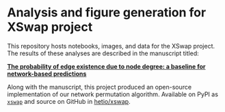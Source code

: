 # Analysis and figure generation for XSwap project

This repository hosts notebooks, images, and data for the XSwap project.
The results of these analyses are described in the manuscript titled:

[**The probability of edge existence due to node degree: a baseline for network-based predictions**](https://github.com/greenelab/xswap-manuscript/)<br>

Along with the manuscript, this project produced an open-source implementation of our network permutation algorithm.
Available on PyPI as [`xswap`](https://pypi.org/project/xswap/) and source on GitHub in [hetio/xswap](https://github.com/hetio/xswap/).
